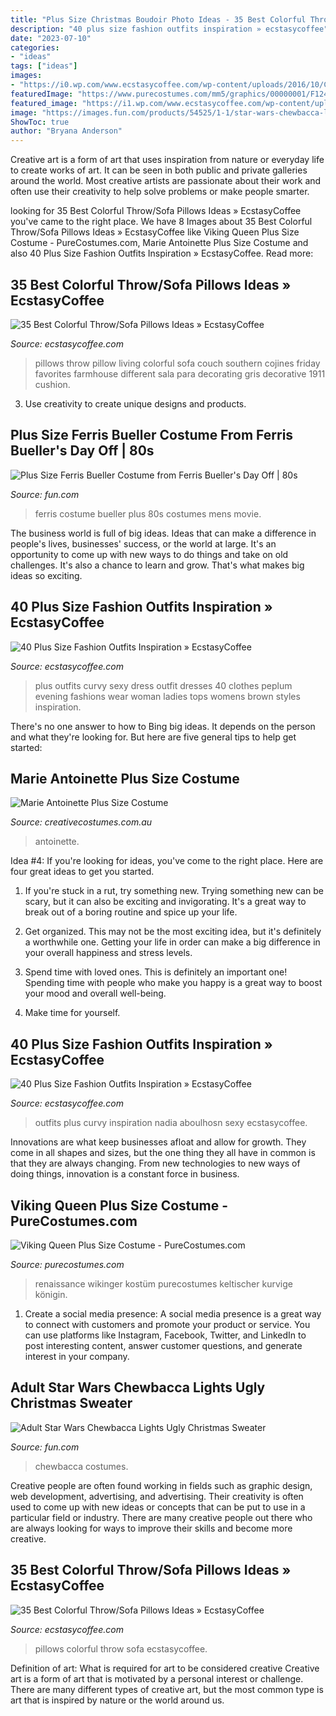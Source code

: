 ```yaml
---
title: "Plus Size Christmas Boudoir Photo Ideas - 35 Best Colorful Throw/sofa Pillows Ideas » Ecstasycoffee"
description: "40 plus size fashion outfits inspiration » ecstasycoffee"
date: "2023-07-10"
categories:
- "ideas"
tags: ["ideas"]
images:
- "https://i0.wp.com/www.ecstasycoffee.com/wp-content/uploads/2016/10/Colorful-Throw-Pillows-40.jpg"
featuredImage: "https://www.purecostumes.com/mm5/graphics/00000001/F124335_full_1.jpg"
featured_image: "https://i1.wp.com/www.ecstasycoffee.com/wp-content/uploads/2016/10/Curvy-Women-Fashion-Outfits-42.jpg"
image: "https://images.fun.com/products/54525/1-1/star-wars-chewbacca-lights-ugly-christmas-sweater.jpg"
ShowToc: true
author: "Bryana Anderson"
---
```



Creative art is a form of art that uses inspiration from nature or everyday life to create works of art. It can be seen in both public and private galleries around the world. Most creative artists are passionate about their work and often use their creativity to help solve problems or make people smarter.

	

		
looking for 35 Best Colorful Throw/Sofa Pillows Ideas » EcstasyCoffee you've came to the right place. We have 8 Images about 35 Best Colorful Throw/Sofa Pillows Ideas » EcstasyCoffee like Viking Queen Plus Size Costume - PureCostumes.com, Marie Antoinette Plus Size Costume and also 40 Plus Size Fashion Outfits Inspiration » EcstasyCoffee. Read more:
		
    
## 35 Best Colorful Throw/Sofa Pillows Ideas » EcstasyCoffee

<img loading=lazy src="https://i2.wp.com/www.ecstasycoffee.com/wp-content/uploads/2016/10/Colorful-Throw-Pillows-28.jpg?resize=534%2C800" onerror="this.onerror=null;this.src='https://tse4.mm.bing.net/th?id=OIP.fLu_q_STbqkLVpjzM06MmAHaLG&amp;pid=15.1';" alt="35 Best Colorful Throw/Sofa Pillows Ideas » EcstasyCoffee">

_Source: ecstasycoffee.com_

>pillows throw pillow living colorful sofa couch southern cojines friday favorites farmhouse different sala para decorating gris decorative 1911 cushion. 

	

3. Use creativity to create unique designs and products.

    
## Plus Size Ferris Bueller Costume From Ferris Bueller&#039;s Day Off | 80s

<img loading=lazy src="https://images.fun.com/products/33344/1-1/mens-plus-size-ferris-bueller-costume.jpg" onerror="this.onerror=null;this.src='https://tse4.mm.bing.net/th?id=OIP.K58csJ-mNrZ-ZfjBW4nSawHaKl&amp;pid=15.1';" alt="Plus Size Ferris Bueller Costume from Ferris Bueller&#039;s Day Off | 80s">

_Source: fun.com_

>ferris costume bueller plus 80s costumes mens movie. 

	

The business world is full of big ideas. Ideas that can make a difference in people's lives, businesses' success, or the world at large. It's an opportunity to come up with new ways to do things and take on old challenges. It's also a chance to learn and grow. That's what makes big ideas so exciting.

    
## 40 Plus Size Fashion Outfits Inspiration » EcstasyCoffee

<img loading=lazy src="https://i1.wp.com/www.ecstasycoffee.com/wp-content/uploads/2016/10/Curvy-Women-Fashion-Outfits-47.jpg" onerror="this.onerror=null;this.src='https://tse3.mm.bing.net/th?id=OIP.AgNb-8eJr1lVodHc9F6xiwHaLH&amp;pid=15.1';" alt="40 Plus Size Fashion Outfits Inspiration » EcstasyCoffee">

_Source: ecstasycoffee.com_

>plus outfits curvy sexy dress outfit dresses 40 clothes peplum evening fashions wear woman ladies tops womens brown styles inspiration. 

	

There's no one answer to how to Bing big ideas. It depends on the person and what they're looking for. But here are five general tips to help get started: 

    
## Marie Antoinette Plus Size Costume

<img loading=lazy src="https://www.creativecostumes.com.au/wp-content/uploads/2018/07/CC_April_18_146-768x1024.jpg" onerror="this.onerror=null;this.src='https://tse1.mm.bing.net/th?id=OIP.hl1BrO7Edbs6dgxv9c3EmgHaJ4&amp;pid=15.1';" alt="Marie Antoinette Plus Size Costume">

_Source: creativecostumes.com.au_

>antoinette. 

	

Idea #4:
If you're looking for ideas, you've come to the right place. Here are four great ideas to get you started.
1. If you're stuck in a rut, try something new. Trying something new can be scary, but it can also be exciting and invigorating. It's a great way to break out of a boring routine and spice up your life.

2. Get organized. This may not be the most exciting idea, but it's definitely a worthwhile one. Getting your life in order can make a big difference in your overall happiness and stress levels.

3. Spend time with loved ones. This is definitely an important one! Spending time with people who make you happy is a great way to boost your mood and overall well-being.

4. Make time for yourself.

    
## 40 Plus Size Fashion Outfits Inspiration » EcstasyCoffee

<img loading=lazy src="https://i1.wp.com/www.ecstasycoffee.com/wp-content/uploads/2016/10/Curvy-Women-Fashion-Outfits-42.jpg" onerror="this.onerror=null;this.src='https://tse4.mm.bing.net/th?id=OIP.dswyuaC0ZKIcNTbtJgi9SgHaLI&amp;pid=15.1';" alt="40 Plus Size Fashion Outfits Inspiration » EcstasyCoffee">

_Source: ecstasycoffee.com_

>outfits plus curvy inspiration nadia aboulhosn sexy ecstasycoffee. 

	

Innovations are what keep businesses afloat and allow for growth. They come in all shapes and sizes, but the one thing they all have in common is that they are always changing. From new technologies to new ways of doing things, innovation is a constant force in business.

    
## Viking Queen Plus Size Costume - PureCostumes.com

<img loading=lazy src="https://www.purecostumes.com/mm5/graphics/00000001/F124335_full_1.jpg" onerror="this.onerror=null;this.src='https://tse4.mm.bing.net/th?id=OIP.RWMMoO7AzodX8DpoujEu4gHaLO&amp;pid=15.1';" alt="Viking Queen Plus Size Costume - PureCostumes.com">

_Source: purecostumes.com_

>renaissance wikinger kostüm purecostumes keltischer kurvige königin. 

	

1. Create a social media presence: A social media presence is a great way to connect with customers and promote your product or service. You can use platforms like Instagram, Facebook, Twitter, and LinkedIn to post interesting content, answer customer questions, and generate interest in your company.

    
## Adult Star Wars Chewbacca Lights Ugly Christmas Sweater

<img loading=lazy src="https://images.fun.com/products/54525/1-1/star-wars-chewbacca-lights-ugly-christmas-sweater.jpg" onerror="this.onerror=null;this.src='https://tse4.mm.bing.net/th?id=OIP.OJFwoqpzvfwnnl2Vz3IB8QHaKl&amp;pid=15.1';" alt="Adult Star Wars Chewbacca Lights Ugly Christmas Sweater">

_Source: fun.com_

>chewbacca costumes. 

	

Creative people are often found working in fields such as graphic design, web development, advertising, and advertising. Their creativity is often used to come up with new ideas or concepts that can be put to use in a particular field or industry. There are many creative people out there who are always looking for ways to improve their skills and become more creative.

    
## 35 Best Colorful Throw/Sofa Pillows Ideas » EcstasyCoffee

<img loading=lazy src="https://i0.wp.com/www.ecstasycoffee.com/wp-content/uploads/2016/10/Colorful-Throw-Pillows-40.jpg" onerror="this.onerror=null;this.src='https://tse1.mm.bing.net/th?id=OIP.njlpDR-L0UDbKEkRACwKvgHaLL&amp;pid=15.1';" alt="35 Best Colorful Throw/Sofa Pillows Ideas » EcstasyCoffee">

_Source: ecstasycoffee.com_

>pillows colorful throw sofa ecstasycoffee. 

	

Definition of art: What is required for art to be considered creative
Creative art is a form of art that is motivated by a personal interest or challenge. There are many different types of creative art, but the most common type is art that is inspired by nature or the world around us.

